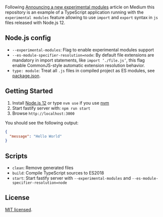 Following [Announcing a new experimental modules](https://medium.com/@nodejs/announcing-a-new-experimental-modules-1be8d2d6c2ff) article on Medium this repository is an example of a TypeScript application running with the `experimental modules` feature allowing to use `import` and `export` syntax in `js` files released with Node.js 12.

## Node.js config

- `--experimental-modules`: Flag to enable experimental modules support
- `--es-module-specifier-resolution=node`: By default file extensions are mandatory in import statements, like `import ‘./file.js’`, this flag enable CommonJS-style automatic extension resolution behavior.
- `type: module`: Treat all `.js` files in compiled project as ES modules, see [package.json](./package.json).

## Getting Started

1. Install [Node.js 12](https://nodejs.org/en/blog/release/v12.0.0/) or type `nvm use` if you use [nvm](https://github.com/creationix/nvm)
2. Start fastify server with: `npm run start`
3. Browse `http://localhost:3000`

You should see the following output:

```json
{
  "message": "Hello World"
}
```

## Scripts

- `clean`: Remove generated files
- `build`: Compile TypeScript sources to ES2018
- `start`: Start fastify server with `--experimental-modules` and `--es-module-specifier-resolution=node`

## License

[MIT licensed](./License.md).
